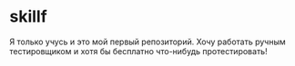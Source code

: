 # skillf
Я только учусь и это мой первый репозиторий. 
Хочу работать ручным тестировщиком и хотя бы бесплатно что-нибудь протестировать!
